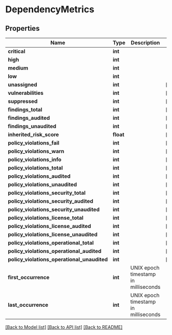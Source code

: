 # DependencyMetrics

## Properties
Name | Type | Description | Notes
------------ | ------------- | ------------- | -------------
**critical** | **int** |  | 
**high** | **int** |  | 
**medium** | **int** |  | 
**low** | **int** |  | 
**unassigned** | **int** |  | [optional] 
**vulnerabilities** | **int** |  | [optional] 
**suppressed** | **int** |  | [optional] 
**findings_total** | **int** |  | [optional] 
**findings_audited** | **int** |  | [optional] 
**findings_unaudited** | **int** |  | [optional] 
**inherited_risk_score** | **float** |  | [optional] 
**policy_violations_fail** | **int** |  | [optional] 
**policy_violations_warn** | **int** |  | [optional] 
**policy_violations_info** | **int** |  | [optional] 
**policy_violations_total** | **int** |  | [optional] 
**policy_violations_audited** | **int** |  | [optional] 
**policy_violations_unaudited** | **int** |  | [optional] 
**policy_violations_security_total** | **int** |  | [optional] 
**policy_violations_security_audited** | **int** |  | [optional] 
**policy_violations_security_unaudited** | **int** |  | [optional] 
**policy_violations_license_total** | **int** |  | [optional] 
**policy_violations_license_audited** | **int** |  | [optional] 
**policy_violations_license_unaudited** | **int** |  | [optional] 
**policy_violations_operational_total** | **int** |  | [optional] 
**policy_violations_operational_audited** | **int** |  | [optional] 
**policy_violations_operational_unaudited** | **int** |  | [optional] 
**first_occurrence** | **int** | UNIX epoch timestamp in milliseconds | 
**last_occurrence** | **int** | UNIX epoch timestamp in milliseconds | 

[[Back to Model list]](../README.md#documentation-for-models) [[Back to API list]](../README.md#documentation-for-api-endpoints) [[Back to README]](../README.md)

